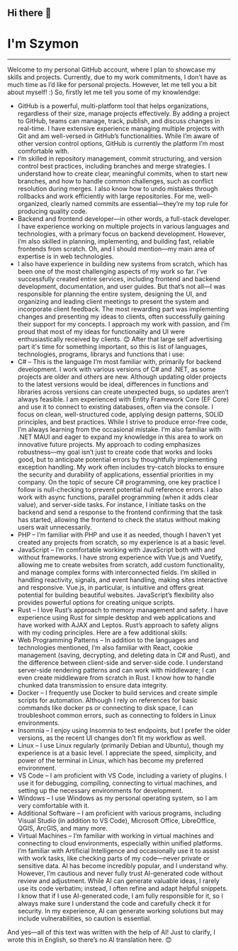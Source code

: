 ## Hi there 👋
# I'm Szymon
---
Welcome to my personal GitHub account, where I plan to showcase my skills and projects. Currently, due to my work commitments, I don’t have as much time as I’d like for personal projects. However, let me tell you a bit about myself! :) 
So, firstly let me tell you some of my knowlendge:
* GitHub is a powerful, multi-platform tool that helps organizations, regardless of their size, manage projects effectively. By adding a project to GitHub, teams can manage, track, publish, and discuss changes in real-time. I have extensive experience managing multiple projects with Git and am well-versed in GitHub’s functionalities. While I’m aware of other version control options, GitHub is currently the platform I’m most comfortable with.
* I’m skilled in repository management, commit structuring, and version control best practices, including branches and merge strategies. I understand how to create clear, meaningful commits, when to start new branches, and how to handle common challenges, such as conflict resolution during merges. I also know how to undo mistakes through rollbacks and work efficiently with large repositories. For me, well-organized, clearly named commits are essential—they’re my top rule for producing quality code.
* Backend and frontend developer—in other words, a full-stack developer. I have experience working on multiple projects in various languages and technologies, with a primary focus on backend development. However, I’m also skilled in planning, implementing, and building fast, reliable frontends from scratch. Oh, and I should mention—my main area of expertise is in web technologies.
* I also have experience in building new systems from scratch, which has been one of the most challenging aspects of my work so far. I’ve successfully created entire services, including frontend and backend development, documentation, and user guides. But that’s not all—I was responsible for planning the entire system, designing the UI, and organizing and leading client meetings to present the system and incorporate client feedback.
The most rewarding part was implementing changes and presenting my ideas to clients, often successfully gaining their support for my concepts. I approach my work with passion, and I’m proud that most of my ideas for functionality and UI were enthusiastically received by clients. 😊
After that large self advertising part it's time for something important, so this is list of languages, technologies, programs, librarys and functions that i use:
* C# – This is the language I’m most familiar with, primarily for backend development. I work with various versions of C# and .NET, as some projects are older and others are new. Although updating older projects to the latest versions would be ideal, differences in functions and libraries across versions can create unexpected bugs, so updates aren’t always feasible. I am experienced with Entity Framework Core (EF Core) and use it to connect to existing databases, often via the console. I focus on clean, well-structured code, applying design patterns, SOLID principles, and best practices. While I strive to produce error-free code, I’m always learning from the occasional mistake. I’m also familiar with .NET MAUI and eager to expand my knowledge in this area to work on innovative future projects. My approach to coding emphasizes robustness—my goal isn’t just to create code that works and looks good, but to anticipate potential errors by thoughtfully implementing exception handling. My work often includes try-catch blocks to ensure the security and durability of applications, essential priorities in my company. On the topic of secure C# programming, one key practice I follow is null-checking to prevent potential null reference errors. I also work with async functions, parallel programming (when it adds clear value), and server-side tasks. For instance, I initiate tasks on the backend and send a response to the frontend confirming that the task has started, allowing the frontend to check the status without making users wait unnecessarily.
* PHP – I’m familiar with PHP and use it as needed, though I haven’t yet created any projects from scratch, so my experience is at a basic level.
* JavaScript – I’m comfortable working with JavaScript both with and without frameworks. I have strong experience with Vue.js and Vuetify, allowing me to create websites from scratch, add custom functionality, and manage complex forms with interconnected fields. I’m skilled in handling reactivity, signals, and event handling, making sites interactive and responsive. Vue.js, in particular, is intuitive and offers great potential for building beautiful websites. JavaScript’s flexibility also provides powerful options for creating unique scripts.
* Rust – I love Rust’s approach to memory management and safety. I have experience using Rust for simple desktop and web applications and have worked with AJAX and Leptos. Rust’s approach to safety aligns with my coding principles.
Here are a few additional skills:
* Web Programming Patterns – In addition to the languages and technologies mentioned, I’m also familiar with React, cookie management (saving, decrypting, and deleting data in C# and Rust), and the difference between client-side and server-side code. I understand server-side rendering patterns and can work with middleware; I can even create middleware from scratch in Rust. I know how to handle chunked data transmission to ensure data integrity.
* Docker – I frequently use Docker to build services and create simple scripts for automation. Although I rely on references for basic commands like docker ps or connecting to disk space, I can troubleshoot common errors, such as connecting to folders in Linux environments.
* Insomnia – I enjoy using Insomnia to test endpoints, but I prefer the older versions, as the recent UI changes don’t fit my workflow as well.
* Linux – I use Linux regularly (primarily Debian and Ubuntu), though my experience is at a basic level. I appreciate the speed, simplicity, and power of the terminal in Linux, which has become my preferred environment.
* VS Code – I am proficient with VS Code, including a variety of plugins. I use it for debugging, compiling, connecting to virtual machines, and setting up the necessary environments for development.
* Windows – I use Windows as my personal operating system, so I am very comfortable with it.
* Additional Software – I am proficient with various programs, including Visual Studio (in addition to VS Code), Microsoft Office, LibreOffice, QGIS, ArcGIS, and many more.
* Virtual Machines – I’m familiar with working in virtual machines and connecting to cloud environments, especially within unified platforms.
I’m familiar with Artificial Intelligence and occasionally use it to assist with work tasks, like checking parts of my code—never private or sensitive data. AI has become incredibly popular, and I understand why. However, I’m cautious and never fully trust AI-generated code without review and adjustment. While AI can generate valuable ideas, I rarely use its code verbatim; instead, I often refine and adapt helpful snippets. I know that if I use AI-generated code, I am fully responsible for it, so I always make sure I understand the code and carefully check it for security. In my experience, AI can generate working solutions but may include vulnerabilities, so caution is essential.

And yes—all of this text was written with the help of AI! Just to clarify, I wrote this in English, so there’s no AI translation here. 😊

<!--
**SMiszczak/SMiszczak** is a ✨ _special_ ✨ repository because its `README.md` (this file) appears on your GitHub profile.

Here are some ideas to get you started:

- 🔭 I’m currently working on ...
- 🌱 I’m currently learning ...
- 👯 I’m looking to collaborate on ...
- 🤔 I’m looking for help with ...
- 💬 Ask me about ...
- 📫 How to reach me: ...
- 😄 Pronouns: ...
- ⚡ Fun fact: ...
-->
